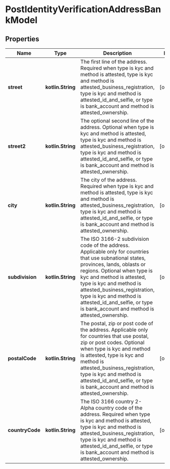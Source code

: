 
# PostIdentityVerificationAddressBankModel

## Properties
Name | Type | Description | Notes
------------ | ------------- | ------------- | -------------
**street** | **kotlin.String** | The first line of the address. Required when type is kyc and method is attested, type is kyc and method is attested_business_registration, type is kyc and method is attested_id_and_selfie, or type is bank_account and method is attested_ownership. |  [optional]
**street2** | **kotlin.String** | The optional second line of the address. Optional when type is kyc and method is attested, type is kyc and method is attested_business_registration, type is kyc and method is attested_id_and_selfie, or type is bank_account and method is attested_ownership. |  [optional]
**city** | **kotlin.String** | The city of the address. Required when type is kyc and method is attested, type is kyc and method is attested_business_registration, type is kyc and method is attested_id_and_selfie, or type is bank_account and method is attested_ownership. |  [optional]
**subdivision** | **kotlin.String** | The ISO 3166-2 subdivision code of the address. Applicable only for countries that use subnational states, provinces, lands, oblasts or regions. Optional when type is kyc and method is attested, type is kyc and method is attested_business_registration, type is kyc and method is attested_id_and_selfie, or type is bank_account and method is attested_ownership. |  [optional]
**postalCode** | **kotlin.String** | The postal, zip or post code of the address. Applicable only for countries that use postal, zip or post codes. Optional when type is kyc and method is attested, type is kyc and method is attested_business_registration, type is kyc and method is attested_id_and_selfie, or type is bank_account and method is attested_ownership. |  [optional]
**countryCode** | **kotlin.String** | The ISO 3166 country 2-Alpha country code of the address. Required when type is kyc and method is attested, type is kyc and method is attested_business_registration, type is kyc and method is attested_id_and_selfie, or type is bank_account and method is attested_ownership. |  [optional]



